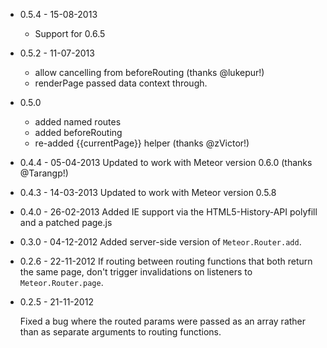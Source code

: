 - 0.5.4 - 15-08-2013
  - Support for 0.6.5

- 0.5.2 - 11-07-2013
  - allow cancelling from beforeRouting (thanks @lukepur!)
  - renderPage passed data context through.

- 0.5.0
  - added named routes
  - added beforeRouting
  - re-added {{currentPage}} helper (thanks @zVictor!)

- 0.4.4 - 05-04-2013
  Updated to work with Meteor version 0.6.0 (thanks @Tarangp!)

- 0.4.3 - 14-03-2013
  Updated to work with Meteor version 0.5.8

- 0.4.0 - 26-02-2013
  Added IE support via the HTML5-History-API polyfill and a patched page.js

- 0.3.0 - 04-12-2012
  Added server-side version of `Meteor.Router.add`.

- 0.2.6 - 22-11-2012
  If routing between routing functions that both return the same page, don't trigger invalidations on listeners to `Meteor.Router.page`.

- 0.2.5 - 21-11-2012
   
  Fixed a bug where the routed params were passed as an array rather than as separate arguments to routing functions.
